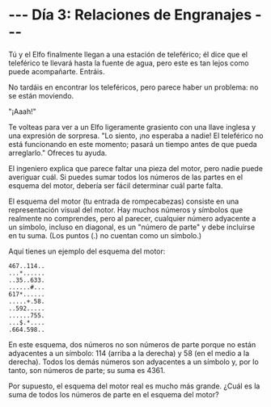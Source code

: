 

# --- Día 3: Relaciones de Engranajes ---

Tú y el Elfo finalmente llegan a una estación de teleférico; él dice que el teleférico te llevará hasta la fuente de agua, pero este es tan lejos como puede acompañarte. Entráis.

No tardáis en encontrar los teleféricos, pero parece haber un problema: no se están moviendo.

"¡Aaah!"

Te volteas para ver a un Elfo ligeramente grasiento con una llave inglesa y una expresión de sorpresa. "Lo siento, ¡no esperaba a nadie! El teleférico no está funcionando en este momento; pasará un tiempo antes de que pueda arreglarlo." Ofreces tu ayuda.

El ingeniero explica que parece faltar una pieza del motor, pero nadie puede averiguar cuál. Si puedes sumar todos los números de las partes en el esquema del motor, debería ser fácil determinar cuál parte falta.

El esquema del motor (tu entrada de rompecabezas) consiste en una representación visual del motor. Hay muchos números y símbolos que realmente no comprendes, pero al parecer, cualquier número adyacente a un símbolo, incluso en diagonal, es un "número de parte" y debe incluirse en tu suma. (Los puntos (.) no cuentan como un símbolo.)

Aquí tienes un ejemplo del esquema del motor:

```
467..114..
...*......
..35..633.
......#...
617*......
.....+.58.
..592.....
......755.
...$.*....
.664.598..
```

En este esquema, dos números no son números de parte porque no están adyacentes a un símbolo: 114 (arriba a la derecha) y 58 (en el medio a la derecha). Todos los demás números son adyacentes a un símbolo y, por lo tanto, son números de parte; su suma es 4361.

Por supuesto, el esquema del motor real es mucho más grande. ¿Cuál es la suma de todos los números de parte en el esquema del motor? 